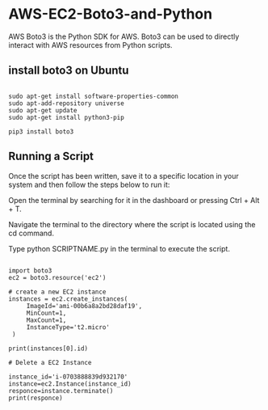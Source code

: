 # AWS-EC2-Boto3-and-Python
AWS Boto3 is the Python SDK for AWS. Boto3 can be used to directly interact with AWS resources from Python scripts. 


## install boto3 on Ubuntu 

```

sudo apt-get install software-properties-common
sudo apt-add-repository universe
sudo apt-get update
sudo apt-get install python3-pip

pip3 install boto3
```

## Running a Script

Once the script has been written, save it to a specific location in your system and then follow the steps below to run it:

Open the terminal by searching for it in the dashboard or pressing Ctrl + Alt + T.

Navigate the terminal to the directory where the script is located using the cd command.

Type python SCRIPTNAME.py in the terminal to execute the script.

```

import boto3
ec2 = boto3.resource('ec2')

# create a new EC2 instance
instances = ec2.create_instances(
     ImageId='ami-00b6a8a2bd28daf19',
     MinCount=1,
     MaxCount=1,
     InstanceType='t2.micro'
 )

print(instances[0].id)

# Delete a EC2 Instance

instance_id='i-0703888839d932170'
instance=ec2.Instance(instance_id)
responce=instance.terminate()
print(responce)

```

